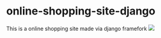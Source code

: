 # online-shopping-site-django
This is a online shopping site made via django framefork 
![](https://github.com/shrvenk/online-shopping-site-django/blob/master/Screenshot%20(466).png)
